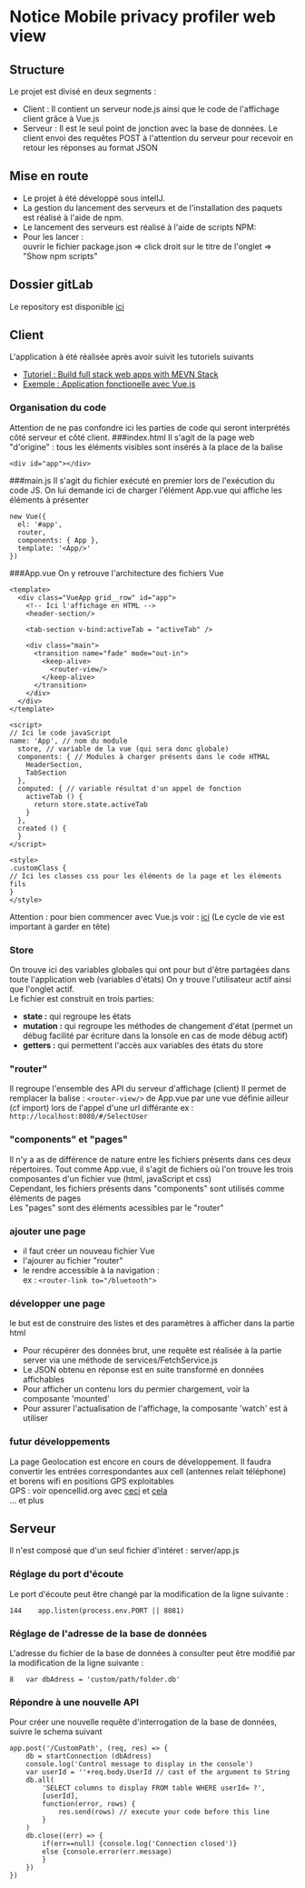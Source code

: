 # Notice Mobile privacy profiler web view

## Structure
Le projet est divisé en deux segments :
- Client :
Il contient un serveur node.js ainsi que le code de l'affichage client grâce à Vue.js
- Serveur :
Il est le seul point de jonction avec la base de données. Le client envoi des requêtes POST à l'attention du serveur pour recevoir en retour les réponses au format JSON

## Mise en route
* Le projet à été développé sous intelIJ.
* La gestion du lancement des serveurs et de l'installation des paquets est réalisé à l'aide de npm.
* Le lancement des serveurs est réalisé à l'aide de scripts NPM:
* Pour les lancer : <br/>
 ouvrir le fichier package.json => click droit sur le titre de l'onglet => "Show npm scripts"

## Dossier gitLab
Le repository est disponible [ici](https://gitlab.inria.fr/mobile-privacy-profiler/MobilePrivacyProfilerWebView)
## Client
L'application à été réalisée après avoir suivit les tutoriels suivants

- [Tutoriel : Build full stack web apps with MEVN Stack](https://medium.com/@anaida07/mevn-stack-application-part-1-3a27b61dcae0)
- [Exemple : Application fonctionelle avec Vue.js](https://github.com/mazipan/chucknorris/blob/master/README.md)
### Organisation du code
Attention de ne pas confondre ici les parties de code qui seront interprétés côté serveur et côté client.
###index.html
Il s'agit de la page web "d'origine" : tous les éléments visibles sont insérés à la place de la balise
````
<div id="app"></div>

````
###main.js
Il s'agit du fichier exécuté en premier lors de l'exécution du code JS.
On lui demande ici de charger l'élément App.vue qui affiche les éléments à présenter
````
new Vue({
  el: '#app',
  router,
  components: { App },
  template: '<App/>'
})

````
###App.vue
On y retrouve l'architecture des fichiers Vue 
````
<template>
  <div class="VueApp grid__row" id="app">
    <!-- Ici l'affichage en HTML -->
    <header-section/>
    
    <tab-section v-bind:activeTab = "activeTab" />

    <div class="main">
      <transition name="fade" mode="out-in">
        <keep-alive>
          <router-view/>
        </keep-alive>
      </transition>
    </div>
  </div>
</template>

<script>
// Ici le code javaScript
name: 'App', // nom du module
  store, // variable de la vue (qui sera donc globale)
  components: { // Modules à charger présents dans le code HTMAL
    HeaderSection,
    TabSection
  },
  computed: { // variable résultat d'un appel de fonction
    activeTab () {
      return store.state.activeTab
    }
  },
  created () {
  }
</script>

<style>
.customClass {
// Ici les classes css pour les éléments de la page et les éléments fils
}
</style>

````

Attention : pour bien commencer avec Vue.js voir : [ici](https://fr.vuejs.org/v2/guide/instance.html#Diagramme-du-cycle-de-vie)
(Le cycle de vie est important à garder en tête)
### Store
On trouve ici des variables globales qui ont pour but d'être partagées dans toute l'application web (variables d'états)
On y trouve l'utilisateur actif ainsi que l'onglet actif.
<br/> Le fichier est construit en trois parties:
- **state :** qui regroupe les états
- **mutation :** qui regroupe les méthodes de changement d'état (permet un débug facilité par écriture dans la lonsole en cas de mode débug actif)
- **getters :** qui permettent l'accès aux variables des états du store
### "router"
Il regroupe l'ensemble des API du serveur d'affichage (client)
Il permet de remplacer la balise : ````<router-view/>```` de App.vue par une vue définie ailleur (cf import) lors de l'appel d'une url différante ex : ````http://localhost:8080/#/SelectUser```` 
### "components" et "pages"
 Il n'y a as de différence de nature entre les fichiers présents dans ces deux répertoires.
 Tout comme App.vue, il s'agit de fichiers où l'on trouve les trois composantes d'un fichier vue (html, javaScript et css)
 <br/>Cependant, les fichiers présents dans "components" sont utilisés comme éléments de pages
 <br/>Les "pages" sont des éléments acessibles par le "router"
### ajouter une page
- il faut créer un nouveau fichier Vue
- l'ajourer au fichier "router"
- le rendre accessible à la navigation : <br/>ex : ````<router-link to="/bluetooth">````
### développer une page
le but est de construire des listes et des paramètres à afficher dans la partie html
 - Pour récupérer des données brut, une requête est réalisée à la partie server via une méthode de services/FetchService.js
 - Le JSON obtenu en réponse est en suite transformé en données affichables
 - Pour afficher un contenu lors du permier chargement, voir la composante 'mounted'
 - Pour assurer l'actualisation de l'affichage, la composante 'watch' est à utiliser
### futur développements
La page Geolocation est encore en cours de développement.
Il faudra convertir les entrées correspondantes aux cell (antennes relait téléphone) et borens wifi en positions GPS exploitables
<br/>GPS : voir opencellid.org avec [ceci](http://wiki.opencellid.org/wiki/API) et [cela](https://www.opencellid.org/#zoom=16&lat=48.16751&lon=-1.57774)
<br/> ... et plus
## Serveur
Il n'est composé que d'un seul fichier d'intéret : server/app.js

### Réglage du port d'écoute
Le port d'écoute peut être changé par la modification de la ligne suivante :
````
144    app.listen(process.env.PORT || 8081)
````
### Réglage de l'adresse de la base de données
L'adresse du fichier de la base de données à consulter peut être modifié par la modification de la ligne suivante :
````
8   var dbAdress = 'custom/path/folder.db'
````
### Répondre à une nouvelle API
Pour créer une nouvelle requête d'interrogation de la base de données, suivre le schema suivant
````
app.post('/CustomPath', (req, res) => {
    db = startConnection (dbAdress)
    console.log('Control message to display in the console')
    var userId = ''+req.body.UserId // cast of the argument to String
    db.all(
        'SELECT columns to display FROM table WHERE userId= ?',
        [userId],
        function(error, rows) {
            res.send(rows) // execute your code before this line
        }
    )
    db.close((err) => {
        if(err==null) {console.log('Connection closed')}
        else {console.error(err.message)
        }
    })
})
````
